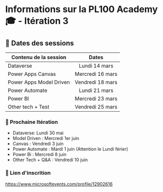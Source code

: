 # Informations sur la PL100 Academy 🎓 - Itération 3

## :calendar: Dates des sessions 

| <center> Contenu de la session </center> | Dates |
| --- | :---: |
| Dataverse | Lundi 14 mars |
| Power Apps Canvas  | Mercredi 16 mars |
| Power Apps Model Driven | Vendredi 18 mars |
| Power Automate | Lundi 21 mars |
| Power BI | Mercredi 23 mars |
| Other tech + Test | Vendredi 25 mars   |

### :bell: Prochaine Itération

- Dataverse: Lundi 30 mai
- Model Driven : Mercredi 1er juin
- Canvas : Vendredi 3 juin
- Power Automate : Mardi 1 juin (Attention le Lundi férier)
- Power Bi : Mercredi 8 juin
- Other Tech + Q&A : Vendredi 10 juin


### :link: Lien d'inscrition

 https://www.microsoftevents.com/profile/12902616  

